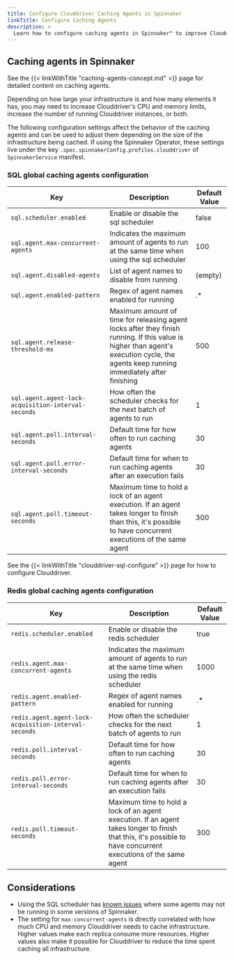 ```yaml
---
title: Configure Clouddriver Caching Agents in Spinnaker
linkTitle: Configure Caching Agents
description: >
  Learn how to configure caching agents in Spinnaker™ to improve Clouddriver performance.
---
```


## Caching agents in Spinnaker

See the {{< linkWithTitle "caching-agents-concept.md" >}} page for detailed content on caching agents.

Depending on how large your infrastructure is and how many elements it has, you may need to increase Clouddriver's CPU and memory limits, increase the number of running Clouddriver instances, or both.

The following configuration settings affect the behavior of the caching agents and can be used to adjust them depending on the size of the infrastructure being cached. If using the Spinnaker Operator, these settings live under the key `.spec.spinnakerConfig.profiles.clouddriver` of `SpinnakerService` manifest.

### SQL global caching agents configuration

|Key|Description|Default Value|
|----|---|---|
|`sql.scheduler.enabled`|Enable or disable the sql scheduler|false
|`sql.agent.max-concurrent-agents`|Indicates the maximum amount of agents to run at the same time when using the sql scheduler|100
|`sql.agent.disabled-agents`|List of agent names to disable from running|(empty)
|`sql.agent.enabled-pattern`|Regex of agent names enabled for running|.*
|`sql.agent.release-threshold-ms`|Maximum amount of time for releasing agent locks after they finish running. If this value is higher than agent's execution cycle, the agents keep running immediately after finishing|500
|`sql.agent.agent-lock-acquisition-interval-seconds`|How often the scheduler checks for the next batch of agents to run|1
|`sql.agent.poll.interval-seconds`|Default time for how often to run caching agents|30
|`sql.agent.poll.error-interval-seconds`|Default time for when to run caching agents after an execution fails|30
|`sql.agent.poll.timeout-seconds`|Maximum time to hold a lock of an agent execution. If an agent takes longer to finish than this, it's possible to have concurrent executions of the same agent|300

See the {{< linkWithTitle "clouddriver-sql-configure" >}} page for how to configure Clouddriver.

### Redis global caching agents configuration

|Key|Description|Default Value|
|----|---|---|
|`redis.scheduler.enabled`|Enable or disable the redis scheduler|true
|`redis.agent.max-concurrent-agents`|Indicates the maximum amount of agents to run at the same time when using the redis scheduler|1000
|`redis.agent.enabled-pattern`|Regex of agent names enabled for running|.*
|`redis.agent.agent-lock-acquisition-interval-seconds`|How often the scheduler checks for the next batch of agents to run|1
|`redis.poll.interval-seconds`|Default time for how often to run caching agents|30
|`redis.poll.error-interval-seconds`|Default time for when to run caching agents after an execution fails|30
|`redis.poll.timeout-seconds`|Maximum time to hold a lock of an agent execution. If an agent takes longer to finish that this, it's possible to have concurrent executions of the same agent|300

## Considerations

* Using the SQL scheduler has [known issues](https://github.com/spinnaker/spinnaker/issues/5829) where some agents may not be running in some versions of Spinnaker.
* The setting for `max-concurrent-agents` is directly correlated with how much CPU and memory Clouddriver needs to cache infrastructure. Higher values make each replica consume more resources. Higher values also make it possible for Clouddriver to reduce the time spent caching all infrastructure.
